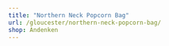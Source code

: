 ```yaml
---
title: "Northern Neck Popcorn Bag"
url: /gloucester/northern-neck-popcorn-bag/
shop: Andenken
---
```

